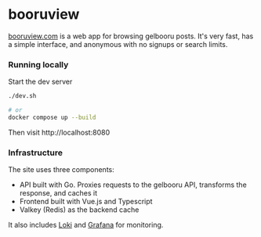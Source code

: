 # booruview

[booruview.com](https://booruview.com) is a web app for browsing gelbooru posts. It's very fast, has a simple interface, and anonymous with no signups or search limits.

### Running locally

Start the dev server

```bash
./dev.sh

# or
docker compose up --build
```

Then visit http://localhost:8080

### Infrastructure

The site uses three components:

- API built with Go. Proxies requests to the gelbooru API, transforms the response, and caches it
- Frontend built with Vue.js and Typescript
- Valkey (Redis) as the backend cache

It also includes [Loki](https://grafana.com/oss/loki/) and [Grafana](https://grafana.com/oss/grafana/) for monitoring.

